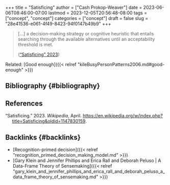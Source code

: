 +++
title = "Satisficing"
author = ["Cash Prokop-Weaver"]
date = 2023-06-06T08:46:00-07:00
lastmod = 2023-12-05T20:56:48-08:00
tags = ["concept", "concept"]
categories = ["concept"]
draft = false
slug = "28e41536-e061-4f49-8423-94f0147b49b9"
+++

> [...] a decision-making strategy or cognitive heuristic that entails searching through the available alternatives until an acceptability threshold is met.
>
> (<a href="#citeproc_bib_item_1">“Satisficing” 2023</a>)

Related: [Good enough]({{< relref "kileBusyPersonPatterns2006.md#good-enough" >}})


## Bibliography {#bibliography}

## References

<style>.csl-entry{text-indent: -1.5em; margin-left: 1.5em;}</style><div class="csl-bib-body">
  <div class="csl-entry"><a id="citeproc_bib_item_1"></a>“Satisficing.” 2023. <i>Wikipedia</i>, April. <a href="https://en.wikipedia.org/w/index.php?title=Satisficing&oldid=1147830159">https://en.wikipedia.org/w/index.php?title=Satisficing&#38;oldid=1147830159</a>.</div>
</div>


## Backlinks {#backlinks}

-   [Recognition-primed decision]({{< relref "recognition_primed_decision_making_model.md" >}})
-   [Gary Klein and Jennifer Phillips and Erica Rall and Deborah Peluso | A Data-Frame Theory of Sensemaking]({{< relref "gary_klein_and_jennifer_phillips_and_erica_rall_and_deborah_peluso_a_data_frame_theory_of_sensemaking.md" >}})
